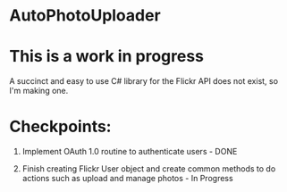 # AutoPhotoUploader

# This is a work in progress

A succinct and easy to use C# library for the Flickr API does not exist, so I'm making one.


# Checkpoints:

1. Implement OAuth 1.0 routine to authenticate users - DONE

2. Finish creating Flickr User object and create common methods to do actions such as upload and manage photos - In Progress 
